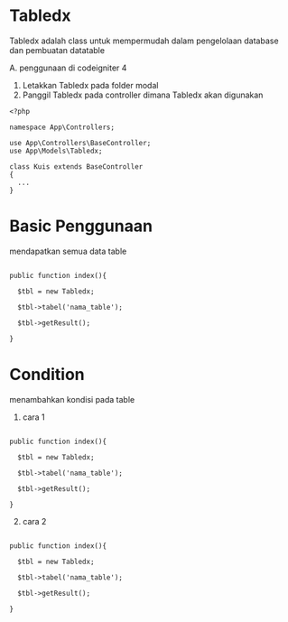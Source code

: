 # Tabledx
Tabledx adalah class untuk mempermudah dalam pengelolaan database dan pembuatan datatable 

A. penggunaan di codeigniter 4

1. Letakkan Tabledx pada folder modal
2. Panggil Tabledx pada controller dimana Tabledx akan digunakan

```
<?php

namespace App\Controllers;

use App\Controllers\BaseController;
use App\Models\Tabledx;

class Kuis extends BaseController
{
  ...
}

```

# Basic Penggunaan
mendapatkan semua data table

```

public function index(){

  $tbl = new Tabledx;
  
  $tbl->tabel('nama_table');
  
  $tbl->getResult();

}

```

# Condition
menambahkan kondisi pada table
1. cara 1

```

public function index(){

  $tbl = new Tabledx;
  
  $tbl->tabel('nama_table');
  
  $tbl->getResult();

}

```

2. cara 2

```

public function index(){

  $tbl = new Tabledx;
  
  $tbl->tabel('nama_table');
  
  $tbl->getResult();

}

```
